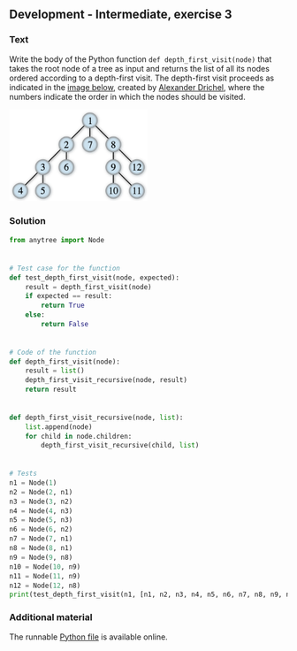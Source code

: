 ## Development - Intermediate, exercise 3

### Text
Write the body of the Python function `def depth_first_visit(node)` that takes the root node of a tree as input and returns the list of all its nodes ordered according to a depth-first visit. The depth-first visit proceeds as indicated in the [image below](https://en.wikipedia.org/wiki/Depth-first_search#/media/File:Depth-first-tree.svg), created by [Alexander Drichel](https://commons.wikimedia.org/wiki/User:Alexander_Drichel), where the numbers indicate the order in which the nodes should be visited.

<img src="img/depth_first_visit.png" alt="Depth-first visit" style="max-width:250px;" />


### Solution
```python
from anytree import Node


# Test case for the function
def test_depth_first_visit(node, expected):
    result = depth_first_visit(node)
    if expected == result:
        return True
    else:
        return False


# Code of the function
def depth_first_visit(node):
    result = list()
    depth_first_visit_recursive(node, result)
    return result


def depth_first_visit_recursive(node, list):
    list.append(node)
    for child in node.children:
        depth_first_visit_recursive(child, list)


# Tests
n1 = Node(1)
n2 = Node(2, n1)
n3 = Node(3, n2)
n4 = Node(4, n3)
n5 = Node(5, n3)
n6 = Node(6, n2)
n7 = Node(7, n1)
n8 = Node(8, n1)
n9 = Node(9, n8)
n10 = Node(10, n9)
n11 = Node(11, n9)
n12 = Node(12, n8)
print(test_depth_first_visit(n1, [n1, n2, n3, n4, n5, n6, n7, n8, n9, n10, n11, n12]))
``` 

### Additional material
The runnable [Python file](exercise_3.py) is available online.
